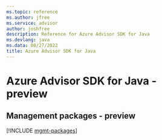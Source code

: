 ```yaml
---
ms.topic: reference
ms.author: jfree
ms.service: advisor
author: joshfree
description: Reference for Azure Advisor SDK for Java
ms.devlang: java
ms.data: 08/27/2022
title: Azure Advisor SDK for Java
---
```

# Azure Advisor SDK for Java - preview

## Management packages - preview
[!INCLUDE [mgmt-packages](advisor-mgmt-index.md)]